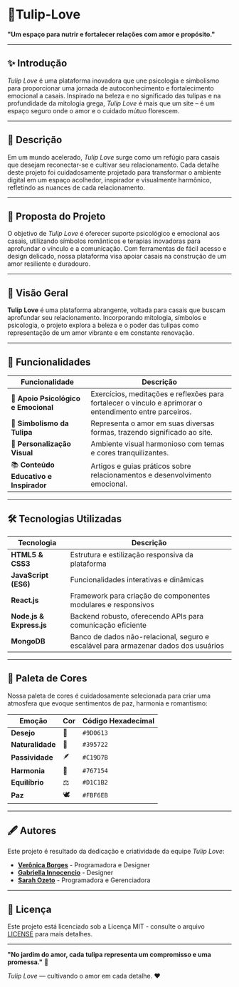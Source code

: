 # 🌷Tulip-Love


**"Um espaço para nutrir e fortalecer relações com amor e propósito."**

---

## ✨ Introdução
*Tulip Love* é uma plataforma inovadora que une psicologia e simbolismo para proporcionar uma jornada de autoconhecimento e fortalecimento emocional a casais. Inspirado na beleza e no significado das tulipas e na profundidade da mitologia grega, *Tulip Love* é mais que um site – é um espaço seguro onde o amor e o cuidado mútuo florescem.

---

## 💌 Descrição
Em um mundo acelerado, *Tulip Love* surge como um refúgio para casais que desejam reconectar-se e cultivar seu relacionamento. Cada detalhe deste projeto foi cuidadosamente projetado para transformar o ambiente digital em um espaço acolhedor, inspirador e visualmente harmônico, refletindo as nuances de cada relacionamento.

---

## 🌟 Proposta do Projeto
O objetivo de *Tulip Love* é oferecer suporte psicológico e emocional aos casais, utilizando símbolos românticos e terapias inovadoras para aprofundar o vínculo e a comunicação. Com ferramentas de fácil acesso e design delicado, nossa plataforma visa apoiar casais na construção de um amor resiliente e duradouro.

---

## 🌸 Visão Geral
**Tulip Love** é uma plataforma abrangente, voltada para casais que buscam aprofundar seu relacionamento. Incorporando mitologia, símbolos e psicologia, o projeto explora a beleza e o poder das tulipas como representação de um amor vibrante e em constante renovação.

---

## 🎯 Funcionalidades

| Funcionalidade                        | Descrição                                                                                              |
|---------------------------------------|--------------------------------------------------------------------------------------------------------|
| 💞 **Apoio Psicológico e Emocional**  | Exercícios, meditações e reflexões para fortalecer o vínculo e aprimorar o entendimento entre parceiros. |
| 🌷 **Simbolismo da Tulipa**           | Representa o amor em suas diversas formas, trazendo significado ao site.                                |
| 🎨 **Personalização Visual**          | Ambiente visual harmonioso com temas e cores tranquilizantes.                                           |
| 📚 **Conteúdo Educativo e Inspirador**| Artigos e guias práticos sobre relacionamentos e desenvolvimento emocional.                             |

---

## 🛠️ Tecnologias Utilizadas

| Tecnologia          | Descrição                                                                                    |
|---------------------|----------------------------------------------------------------------------------------------|
| **HTML5 & CSS3**    | Estrutura e estilização responsiva da plataforma                                             |
| **JavaScript (ES6)**| Funcionalidades interativas e dinâmicas                                                      |
| **React.js**        | Framework para criação de componentes modulares e responsivos                                |
| **Node.js & Express.js** | Backend robusto, oferecendo APIs para comunicação eficiente                              |
| **MongoDB**         | Banco de dados não-relacional, seguro e escalável para armazenar dados dos usuários          |

---

## 🎨 Paleta de Cores
Nossa paleta de cores é cuidadosamente selecionada para criar uma atmosfera que evoque sentimentos de paz, harmonia e romantismo:

| Emoção           | Cor     | Código Hexadecimal |
|------------------|---------|--------------------|
| **Desejo**       | 🍒      | `#9D0613`         |
| **Naturalidade** | 🌿      | `#395722`         |
| **Passividade**  | 🪶      | `#C19D7B`         |
| **Harmonia**     | 🧘     | `#767154`         |
| **Equilíbrio**   | ⚖️      | `#D1C1B2`         |
| **Paz**          | 🕊️      | `#FBF6EB`         |

---

## 🖋️ Autores
Este projeto é resultado da dedicação e criatividade da equipe *Tulip Love*:

- [**Verônica Borges**](https://github.com/okayVeronica) - Programadora e Designer
- [**Gabriella Innocencio**](https://github.com/gaabriellasantoos) - Designer
- [**Sarah Ozeto**](https://github.com/sarahozeto) - Programadora e Gerenciadora

---

## 🌱 Licença
Este projeto está licenciado sob a Licença MIT - consulte o arquivo [LICENSE](LICENSE) para mais detalhes.

---

**"No jardim do amor, cada tulipa representa um compromisso e uma promessa."** 🌷

*Tulip Love* — cultivando o amor em cada detalhe. ❤️
